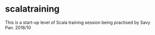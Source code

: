 # scalatraining
This is a start-up level of Scala training session being practised by Savy Pan. 2018/10
